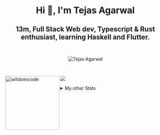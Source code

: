 <h1 align="center"> Hi 👋, I'm Tejas Agarwal    </h1>
<h2 align="center"> 13m, Full Stack Web dev, Typescript & Rust 
enthusiast, learning Haskell and Flutter. </h2>

<br />

<p align="center">
<img src="https://github-profile-trophy.vercel.app/?username=tejasag&theme=onedark&margin-w=15&margin-h=15&column=7" alt="Tejas Agarwal" /></a>
</p>

<br />
<p align="center">
<div>
<img height="170" align="left" src="https://github-readme-stats.vercel.app/api?username=tejasag&count_private=true&include_all_commits=true&theme=onedark" alt="willdoescode" />
<img src="https://github-readme-stats.vercel.app/api/top-langs/?username=tejasag&layout=compact&theme=onedark&langs_count=15" />
</div>
</p>

<details>
<summary>My other Stats</summary>
<!--START_SECTION:waka-->
![Profile Views](http://img.shields.io/badge/Profile%20Views-11-blue)

![Lines of code](https://img.shields.io/badge/From%20Hello%20World%20I%27ve%20Written-428946%20lines%20of%20code-blue)

**🐱 My Github Data** 

> 🏆 205 Contributions in the Year 2021
 > 
> 📦 9.7 kB Used in Github's Storage 
 > 
> 🚫 Not Opted to Hire
 > 
> 📜 25 Public Repositories 
 > 
> 🔑 4 Private Repositories  
 > 
**I'm an Early 🐤** 

```text
🌞 Morning    6 commits      █████░░░░░░░░░░░░░░░░░░░░   21.43% 
🌆 Daytime    11 commits     █████████░░░░░░░░░░░░░░░░   39.29% 
🌃 Evening    11 commits     █████████░░░░░░░░░░░░░░░░   39.29% 
🌙 Night      0 commits      ░░░░░░░░░░░░░░░░░░░░░░░░░   0.0%

```
📅 **I'm Most Productive on Thursday** 

```text
Monday       1 commits      █░░░░░░░░░░░░░░░░░░░░░░░░   3.57% 
Tuesday      5 commits      ████░░░░░░░░░░░░░░░░░░░░░   17.86% 
Wednesday    3 commits      ██░░░░░░░░░░░░░░░░░░░░░░░   10.71% 
Thursday     8 commits      ███████░░░░░░░░░░░░░░░░░░   28.57% 
Friday       3 commits      ██░░░░░░░░░░░░░░░░░░░░░░░   10.71% 
Saturday     4 commits      ███░░░░░░░░░░░░░░░░░░░░░░   14.29% 
Sunday       4 commits      ███░░░░░░░░░░░░░░░░░░░░░░   14.29%

```


📊 **This Week I Spent My Time On** 

```text
⌚︎ Time Zone: Asia/Kolkata

💬 Programming Languages: 
Rust                     3 hrs 15 mins       ████████████████░░░░░░░░░   65.54% 
TypeScript               46 mins             ████░░░░░░░░░░░░░░░░░░░░░   15.67% 
TOML                     33 mins             ██░░░░░░░░░░░░░░░░░░░░░░░   11.09% 
GraphQL                  13 mins             █░░░░░░░░░░░░░░░░░░░░░░░░   4.61% 
Markdown                 3 mins              ░░░░░░░░░░░░░░░░░░░░░░░░░   1.32%

🔥 Editors: 
CLion                    4 hrs 5 mins        ████████████████████░░░░░   82.28% 
WebStorm                 28 mins             ██░░░░░░░░░░░░░░░░░░░░░░░   9.45% 
VS Code                  24 mins             ██░░░░░░░░░░░░░░░░░░░░░░░   8.27%

🐱‍💻 Projects: 
nessie                   2 hrs 56 mins       ██████████████░░░░░░░░░░░   59.17% 
pagurus                  52 mins             ████░░░░░░░░░░░░░░░░░░░░░   17.73% 
kibbeh                   28 mins             ██░░░░░░░░░░░░░░░░░░░░░░░   9.44% 
dogehouse                23 mins             ██░░░░░░░░░░░░░░░░░░░░░░░   7.78% 
testing-async-graphql    17 mins             █░░░░░░░░░░░░░░░░░░░░░░░░   5.87%

💻 Operating System: 
Linux                    4 hrs 57 mins       █████████████████████████   100.0%

```


<!--END_SECTION:waka-->
</details>
